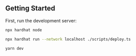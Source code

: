 ## Getting Started

First, run the development server:

```bash
npx hardhat node
```


```bash
npx hardhat run --network localhost ./scripts/deploy.ts
```

```bash
yarn dev
```